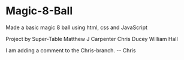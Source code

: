 # Magic-8-Ball
Made a basic magic 8 ball using html, css and JavaScript

Project by Super-Table
Matthew J Carpenter
Chris Ducey
William Hall

I am adding a comment to the Chris-branch. -- Chris
